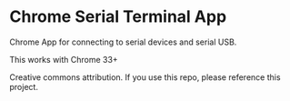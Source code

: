 Chrome Serial Terminal App
=================

Chrome App for connecting to serial devices and serial USB.  

This works with Chrome 33+  

Creative commons attribution. If you use this repo, please reference this project.  
